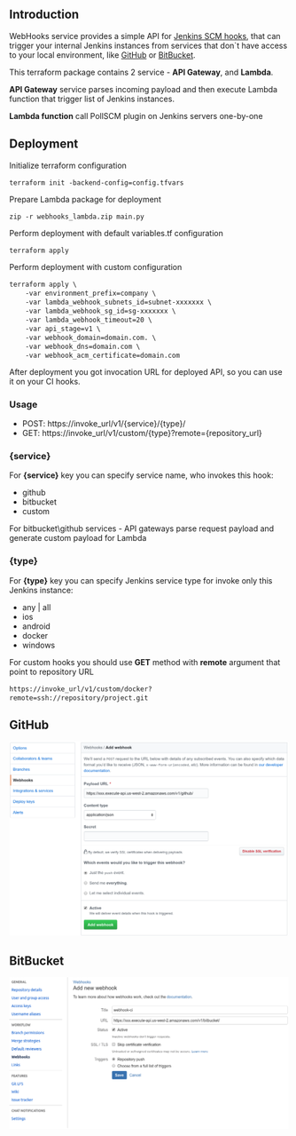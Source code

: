 ## Introduction

WebHooks service provides a simple API for [Jenkins SCM hooks](https://wiki.jenkins.io/display/JENKINS/PollSCM+Plugin), that can trigger your internal Jenkins instances from services that don`t have access to your local environment, like [GitHub](https://github.com) or [BitBucket](https://bitbucket.org).

This terraform package contains 2 service -  **API Gateway**, and **Lambda**.

**API Gateway** service parses incoming payload and then execute Lambda function that trigger list of Jenkins instances.

**Lambda function** call PollSCM plugin on Jenkins servers one-by-one


## Deployment

Initialize terraform configuration

```
terraform init -backend-config=config.tfvars
```

Prepare Lambda package for deployment
```
zip -r webhooks_lambda.zip main.py
```

Perform deployment with default variables.tf configuration
```
terraform apply
```

Perform deployment with custom configuration
```
terraform apply \
    -var environment_prefix=company \
    -var lambda_webhook_subnets_id=subnet-xxxxxxx \
    -var lambda_webhook_sg_id=sg-xxxxxxx \
    -var lambda_webhook_timeout=20 \
    -var api_stage=v1 \
    -var webhook_domain=domain.com. \
    -var webhook_dns=domain.com \
    -var webhook_acm_certificate=domain.com
```

After deployment you got invocation URL for deployed API, so you can use it on your CI hooks.

### Usage

* POST: https://invoke_url/v1/{service}/{type}/
* GET: https://invoke_url/v1/custom/{type}?remote={repository_url}

### {service}

For **{service}** key you can specify service name, who invokes this hook:

* github
* bitbucket
* custom

For bitbucket\github services - API gateways parse request payload and generate custom payload for Lambda

### {type}

For **{type}** key you can specify Jenkins service type for invoke only this Jenkins instance:

* any | all
* ios
* android
* docker
* windows

For custom hooks you should use **GET** method with **remote** argument that point to repository URL

```
https://invoke_url/v1/custom/docker?remote=ssh://repository/project.git
```

## GitHub

![GitHub webhook integration example](https://github.com/rma945/aws-jenkins-webhooks/raw/develop/.assets/github.png "GitHub webhook integration example")


## BitBucket

![BitBucket webhook integration example](https://github.com/rma945/aws-jenkins-webhooks/raw/develop/.assets/bitbucket.png "BitBucket webhook integration example")
